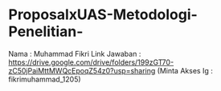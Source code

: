 # ProposalxUAS-Metodologi-Penelitian-
Nama : Muhammad Fikri
Link Jawaban : https://drive.google.com/drive/folders/199zGT70-zC50jPaiMttMWQcEpoqZ54z0?usp=sharing (Minta Akses Ig : fikrimuhammad_1205)
